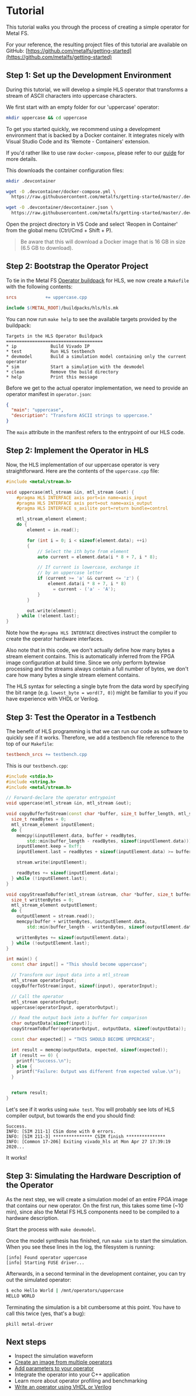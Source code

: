 # Tutorial

This tutorial walks you through the process of creating a simple operator for Metal FS.

For your reference, the resulting project files of this tutorial are available on GitHub: [https://github.com/metalfs/getting-started](https://github.com/metalfs/getting-started)

## Step 1: Set up the Development Environment

During this tutorial, we will develop a simple HLS operator that transforms a stream of ASCII characters into uppercase characters.

We first start with an empty folder for our 'uppercase' operator:

```bash
mkdir uppercase && cd uppercase
```

To get you started quickly, we recommend using a development environment that is backed by a Docker container.
It integrates nicely with Visual Studio Code and its 'Remote - Containers' extension.

If you'd rather like to use raw `docker-compose`, please refer to our [guide](docker_dev) for more details.

This downloads the container configuration files:

```bash
mkdir .devcontainer

wget -O .devcontainer/docker-compose.yml \
  https://raw.githubusercontent.com/metalfs/getting-started/master/.devcontainer/docker-compose.yml

wget -O .devcontainer/devcontainer.json \
  https://raw.githubusercontent.com/metalfs/getting-started/master/.devcontainer/devcontainer.json
```
Open the project directory in VS Code and select 'Reopen in Container' from the global menu (Ctrl/Cmd + Shift + P).

> Be aware that this will download a Docker image that is 16 GB in size (6.5 GB to download).

## Step 2: Bootstrap the Operator Project

To tie in the Metal FS [Operator buildpack](buildpacks) for HLS, we now create a `Makefile` with the following contents:

```Makefile
srcs           += uppercase.cpp

include $(METAL_ROOT)/buildpacks/hls/hls.mk
```

You can now run `make help` to see the available targets provided by the buildpack:

```
Targets in the HLS Operator Buildpack
=====================================
* ip             Build Vivado IP
* test           Run HLS testbench
* devmodel       Build a simulation model containing only the current operator
* sim            Start a simulation with the devmodel
* clean          Remove the build directory
* help           Print this message
```

Before we get to the actual operator implementation, we need to provide an operator manifest in `operator.json`:

```json
{
  "main": "uppercase",
  "description": "Transform ASCII strings to uppercase."
}
```

The `main` attribute in the manifest refers to the entrypoint of our HLS code.

## Step 2: Implement the Operator in HLS

Now, the HLS implementation of our uppercase operator is very straightforward.
Here are the contents of the `uppercase.cpp` file:

```cpp
#include <metal/stream.h>

void uppercase(mtl_stream &in, mtl_stream &out) {
    #pragma HLS INTERFACE axis port=in name=axis_input
    #pragma HLS INTERFACE axis port=out name=axis_output
    #pragma HLS INTERFACE s_axilite port=return bundle=control

    mtl_stream_element element;
    do {
        element = in.read();

        for (int i = 0; i < sizeof(element.data); ++i)
        {
            // Select the ith byte from element
            auto current = element.data(i * 8 + 7, i * 8);

            // If current is lowercase, exchange it
            // by an uppercase letter
            if (current >= 'a' && current <= 'z') {
                element.data(i * 8 + 7, i * 8)
                  = current - ('a' - 'A');
            }
        }

        out.write(element);
    } while (!element.last);
}
```

Note how the `#pragma HLS INTERFACE` directives instruct the compiler to create the operator hardware interfaces.

Also note that in this code, we don't actually define how many bytes a stream element contains.
This is automatically inferred from the FPGA image configuration at build time.
Since we only perform bytewise processing and the streams always contain a full number of bytes, we don't care how many bytes a single stream element contains.

The HLS syntax for selecting a single byte from the data word by specifying the bit range (e.g. `lowest_byte = word(7, 0)`) might be familiar to you if you have experience with VHDL or Verilog.

## Step 3: Test the Operator in a Testbench

The benefit of HLS programming is that we can run our code as software to quickly see if it works.
Therefore, we add a testbench file reference to the top of our `Makefile`:

```Makefile
testbench_srcs += testbench.cpp
```

This is our `testbench.cpp`:
```cpp
#include <stdio.h>
#include <string.h>
#include <metal/stream.h>

// Forward-declare the operator entrypoint
void uppercase(mtl_stream &in, mtl_stream &out);

void copyBufferToStream(const char *buffer, size_t buffer_length, mtl_stream &stream) {
  size_t readBytes = 0;
  mtl_stream_element inputElement;
  do {
    memcpy(&inputElement.data, buffer + readBytes,
        std::min(buffer_length - readBytes, sizeof(inputElement.data)));
    inputElement.keep = 0xff;
    inputElement.last = readBytes + sizeof(inputElement.data) >= buffer_length;

    stream.write(inputElement);

    readBytes += sizeof(inputElement.data);
  } while (!inputElement.last);
}

void copyStreamToBuffer(mtl_stream &stream, char *buffer, size_t buffer_length) {
  size_t writtenBytes = 0;
  mtl_stream_element outputElement;
  do {
    outputElement = stream.read();
    memcpy(buffer + writtenBytes, &outputElement.data,
        std::min(buffer_length - writtenBytes, sizeof(outputElement.data)));

    writtenBytes += sizeof(outputElement.data);
  } while (!outputElement.last);
}

int main() {
  const char input[] = "This should become uppercase";

  // Transform our input data into a mtl_stream
  mtl_stream operatorInput;
  copyBufferToStream(input, sizeof(input), operatorInput);

  // Call the operator
  mtl_stream operatorOutput;
  uppercase(operatorInput, operatorOutput);

  // Read the output back into a buffer for comparison
  char outputData[sizeof(input)];
  copyStreamToBuffer(operatorOutput, outputData, sizeof(outputData));

  const char expected[] = "THIS SHOULD BECOME UPPERCASE";

  int result = memcmp(outputData, expected, sizeof(expected));
  if (result == 0) {
    printf("Success.\n");
  } else {
    printf("Failure: Output was different from expected value.\n");
  }


  return result;
}
```

Let's see if it works using `make test`. You will probably see lots of HLS compiler output, but towards the end you should find:
```
Success.
INFO: [SIM 211-1] CSim done with 0 errors.
INFO: [SIM 211-3] *************** CSIM finish ***************
INFO: [Common 17-206] Exiting vivado_hls at Mon Apr 27 17:39:19 2020...
```

It works!

## Step 3: Simulating the Hardware Description of the Operator

As the next step, we will create a simulation model of an entire FPGA image that contains our new operator.
On the first run, this takes some time (~10 min), since also the Metal FS HLS components need to be compiled to a hardware description.

Start the process with `make devmodel`.

Once the model synthesis has finished, run `make sim` to start the simulation.
When you see these lines in the log, the filesystem is running:

```
[info] Found operator uppercase
[info] Starting FUSE driver...
```

Afterwards, in a second terminal in the development container, you can try out the simulated operator:

```bash
$ echo Hello World | /mnt/operators/uppercase
HELLO WORLD
```

Terminating the simulation is a bit cumbersome at this point. You have to call this twice (yes, that's a bug):
```
pkill metal-driver
```

## Next steps

 - Inspect the simulation waveform
 - [Create an image from multiple operators](image_manifest)
 - [Add parameters to your operator](operator_parameters)
 - Integrate the operator into your C++ application
 - Learn more about operator profiling and benchmarking
 - [Write an operator using VHDL or Verilog](buildpacks)
